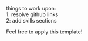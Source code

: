 things to work upon:
<br>
1: resolve github links
<br>
2: add skills sections
<br>

Feel free to apply this template!
